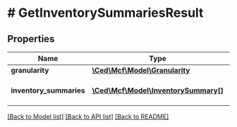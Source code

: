 # # GetInventorySummariesResult

## Properties

Name | Type | Description | Notes
------------ | ------------- | ------------- | -------------
**granularity** | [**\Ced\Mcf\Model\Granularity**](Granularity.md) |  |
**inventory_summaries** | [**\Ced\Mcf\Model\InventorySummary[]**](InventorySummary.md) | A list of inventory summaries. |

[[Back to Model list]](../../README.md#models) [[Back to API list]](../../README.md#endpoints) [[Back to README]](../../README.md)
